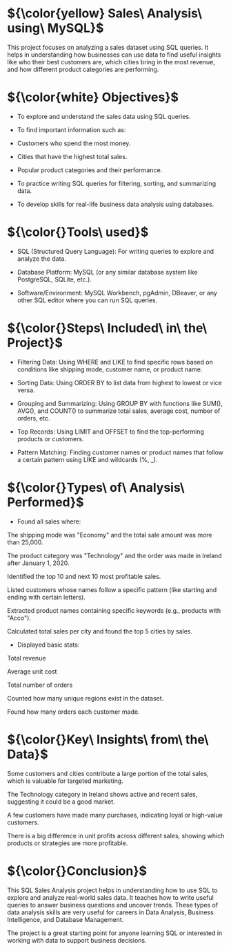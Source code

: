 
# ${\color{yellow} Sales\ Analysis\ using\ MySQL}$

This project focuses on analyzing a sales dataset using SQL queries. It helps in understanding how businesses can use data to find useful insights like who their best customers are, which cities bring in the most revenue, and how different product categories are performing.
# ${\color{white} Objectives}$

- To explore and understand the sales data using SQL queries.

- To find important information such as:

- Customers who spend the most money.

- Cities that have the highest total sales.

- Popular product categories and their performance.

- To practice writing SQL queries for filtering, sorting, and summarizing data.

- To develop skills for real-life business data analysis using databases.

# ${\color{}Tools\ used}$
- SQL (Structured Query Language): For writing queries to explore and analyze the data.

- Database Platform: MySQL (or any similar database system like PostgreSQL, SQLite, etc.).

- Software/Environment: MySQL Workbench, pgAdmin, DBeaver, or any other SQL editor where you can run SQL queries.
# ${\color{}Steps\ Included\ in\ the\ Project}$

- Filtering Data: Using WHERE and LIKE to find specific rows based on conditions like shipping mode, customer name, or product name.

- Sorting Data: Using ORDER BY to list data from highest to lowest or vice versa.

- Grouping and Summarizing: Using GROUP BY with functions like SUM(), AVG(), and COUNT() to summarize total sales, average cost, number of orders, etc.

- Top Records: Using LIMIT and OFFSET to find the top-performing products or customers.

- Pattern Matching: Finding customer names or product names that follow a certain pattern using LIKE and wildcards (%, _).
# ${\color{}Types\ of\ Analysis\ Performed}$
- Found all sales where:

The shipping mode was "Economy" and the total sale amount was more than 25,000.

The product category was "Technology" and the order was made in Ireland after January 1, 2020.

Identified the top 10 and next 10 most profitable sales.

Listed customers whose names follow a specific pattern (like starting and ending with certain letters).

Extracted product names containing specific keywords (e.g., products with "Acco").

Calculated total sales per city and found the top 5 cities by sales.

- Displayed basic stats:

Total revenue

Average unit cost

Total number of orders

Counted how many unique regions exist in the dataset.

Found how many orders each customer made.
# ${\color{}Key\ Insights\ from\ the\ Data}$

Some customers and cities contribute a large portion of the total sales, which is valuable for targeted marketing.

The Technology category in Ireland shows active and recent sales, suggesting it could be a good market.

A few customers have made many purchases, indicating loyal or high-value customers.

There is a big difference in unit profits across different sales, showing which products or strategies are more profitable.
# ${\color{}Conclusion}$

This SQL Sales Analysis project helps in understanding how to use SQL to explore and analyze real-world sales data. It teaches how to write useful queries to answer business questions and uncover trends. These types of data analysis skills are very useful for careers in Data Analysis, Business Intelligence, and Database Management.

The project is a great starting point for anyone learning SQL or interested in working with data to support business decisions.

